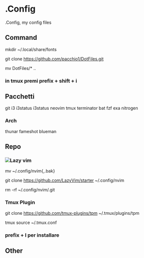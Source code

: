 # .Config

.Config, my config files

## Command

mkdir ~/.local/share/fonts

git clone <https://github.com/pacchio1/DotFiles.git>

mv DotFiles/* ..

### in tmux premi prefix + shift + i

## Pacchetti

git i3 i3status i3status neovim tmux terminator bat fzf exa nitrogen 

### Arch

thunar fameshot blueman

## Repo

### ![Lazy vim](https://www.lazyvim.org/)

mv ~/.config/nvim{,.bak}

git clone <https://github.com/LazyVim/starter> ~/.config/nvim

rm -rf ~/.config/nvim/.git

### Tmux Plugin

git clone <https://github.com/tmux-plugins/tpm> ~/.tmux/plugins/tpm

tmux source ~/.tmux.conf

### prefix + I per installare

## Other
